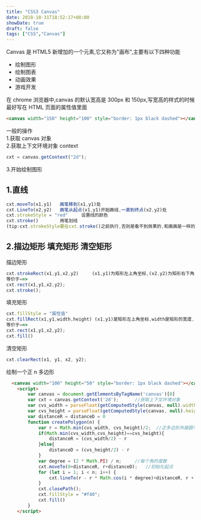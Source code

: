 ```yaml
---
title: "CSS3 Canvas"
date: 2018-10-31T18:52:17+08:00
showDate: true
draft: false
tags: ["CSS","Canvas"]
---
```


Canvas 是 HTML5 新增加的一个元素,它又称为"画布",主要有以下四种功能

- 绘制图形
- 绘制图表
- 动画效果
- 游戏开发

在 chrome 浏览器中,canvas 的默认宽高是 300px 和 150px,写宽高的样式的时候最好写在 HTML 页面的属性值里面

```html
<canvas width="150" height="100" style="border: 1px black dashed"></canvas>
```

一般的操作
<br>1.获取 canvas 对象
<br>2.获取上下文环境对象 context

```js
cxt = canvas.getContext("2d");
```

3.开始绘制图形

## 1.直线

```js
cxt.moveTo(x1,y1)   画笔移到(x1,y1)处
cxt.LineTo(x2,y2)   画笔从起点(x1,y1)开始画线,一直到终点(x2,y2)处
cxt.strokeStyle = "red"     设置线的颜色
cxt.stroke()        用笔划线
(tip:cxt.strokeStyle要在cxt.stroke()之前执行,否则是看不到效果的,和画画是一样的,在动笔之前把要画的东西,颜色,样式确定好
```

## 2.描边矩形 填充矩形 清空矩形

描边矩形

```js
cxt.strokeRect(x1,y1,x2,y2)     (x1,y1)为矩形左上角坐标,(x2,y2)为矩形右下角坐标
等价于==>
cxt.rect(x1,y1,x2,y2);
cxt.stroke();
```

填充矩形

```js
cxt.fillStyle = "属性值"
cxt.fillRect(x1,y1,width,height) (x1,y1)是矩形左上角坐标,width是矩形的宽度,height是矩形的高度
等价于==>
cxt.rect(x1,y1,x2,y2);
cxt.fill()
```

清空矩形

```js
cxt.clearRect(x1, y1, x2, y2);
```

绘制一个正 n 多边形

```html
  <canvas width="100" height="50" style="border: 1px black dashed"></canvas>
    <script>
        var canvas = document.getElementsByTagName('canvas')[0]
        var cxt = canvas.getContext('2d');      //获取上下文环境对象
        var cvs_width = parseFloat(getComputedStyle(canvas, null).width);   //获取画布的宽
        var cvs_height = parseFloat(getComputedStyle(canvas, null).height); //获取画布的高
        var distanceR = distanceD = 0 
        function createPolygon(n) {
            var r = Math.min(cvs_width, cvs_height)/2;  //正多边形外接圆半径
            if(Math.min(cvs_width,cvs_height)==cvs_height){
                distanceR = (cvs_width/2) - r
            }else{
                distanceD = (cvs_height/2) - r
            }
            var degree = (2 * Math.PI) / n;     //每个角的度数
            cxt.moveTo(0+distanceR, r+distanceD);   //初始化起点
            for (let i = 1; i < n; i++) {
                cxt.lineTo(r - r * Math.cos(i * degree)+distanceR, r + r * Math.sin(i * degree)+distanceD);
            }
            cxt.closePath();
            cxt.fillStyle = "#f40";
            cxt.fill()
        }
    </script>
```
